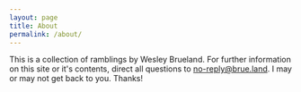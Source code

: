 ```yaml
---
layout: page
title: About
permalink: /about/
---
```


This is a collection of ramblings by Wesley Brueland. For further information on this site or it's contents, direct all questions to no-reply@brue.land. I may or may not get back to you. Thanks!
